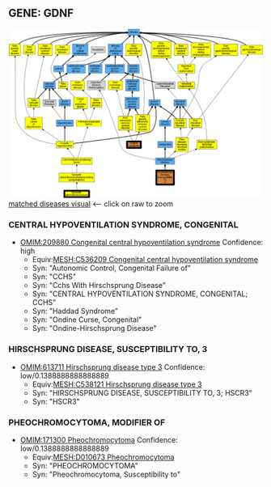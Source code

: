 
## GENE: GDNF

![image](GDNF.png)
[matched diseases visual](GDNF.png)  <-- click on raw to zoom


### CENTRAL HYPOVENTILATION SYNDROME, CONGENITAL
 * [OMIM:209880 Congenital central hypoventilation syndrome](http://beta.monarchinitiative.org/disease/OMIM:209880) Confidence: high
    * Equiv:[MESH:C536209 Congenital central hypoventilation syndrome](http://beta.monarchinitiative.org/disease/MESH:C536209)
    * Syn: "Autonomic Control, Congenital Failure of"
    * Syn: "CCHS"
    * Syn: "Cchs With Hirschsprung Disease"
    * Syn: "CENTRAL HYPOVENTILATION SYNDROME, CONGENITAL; CCHS"
    * Syn: "Haddad Syndrome"
    * Syn: "Ondine Curse, Congenital"
    * Syn: "Ondine-Hirschsprung Disease"

### HIRSCHSPRUNG DISEASE, SUSCEPTIBILITY TO, 3
 * [OMIM:613711 Hirschsprung disease type 3](http://beta.monarchinitiative.org/disease/OMIM:613711) Confidence: low/0.1388888888888889
    * Equiv:[MESH:C538121 Hirschsprung disease type 3](http://beta.monarchinitiative.org/disease/MESH:C538121)
    * Syn: "HIRSCHSPRUNG DISEASE, SUSCEPTIBILITY TO, 3; HSCR3"
    * Syn: "HSCR3"

### PHEOCHROMOCYTOMA, MODIFIER OF
 * [OMIM:171300 Pheochromocytoma](http://beta.monarchinitiative.org/disease/OMIM:171300) Confidence: low/0.1388888888888889
    * Equiv:[MESH:D010673 Pheochromocytoma](http://beta.monarchinitiative.org/disease/MESH:D010673)
    * Syn: "PHEOCHROMOCYTOMA"
    * Syn: "Pheochromocytoma, Susceptibility to"
